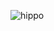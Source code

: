 ![hippo](https://www.google.com/url?sa=i&url=https%3A%2F%2Fcl.pinterest.com%2Fpin%2F1024498615225893722%2F&psig=AOvVaw3LeolyTCHNnhVW3ViSVx2O&ust=1734205738611000&source=images&cd=vfe&opi=89978449&ved=0CBMQjRxqFwoTCPjW3vrBpYoDFQAAAAAdAAAAABAK)
